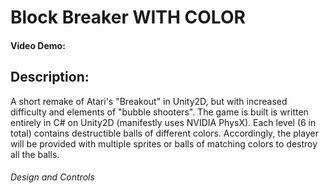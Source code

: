 # Block Breaker WITH COLOR
#### Video Demo:  <URL HERE>
## Description:
A short remake of Atari's "Breakout" in Unity2D, but with increased difficulty and elements of "bubble shooters". The game is built is written entirely in C# on      Unity2D (manifestly uses NVIDIA PhysX). Each level (6 in total) contains destructible balls of different colors. Accordingly, the player will be provided with multiple sprites or balls of matching colors to destroy all the balls.

###### Design and Controls
  
